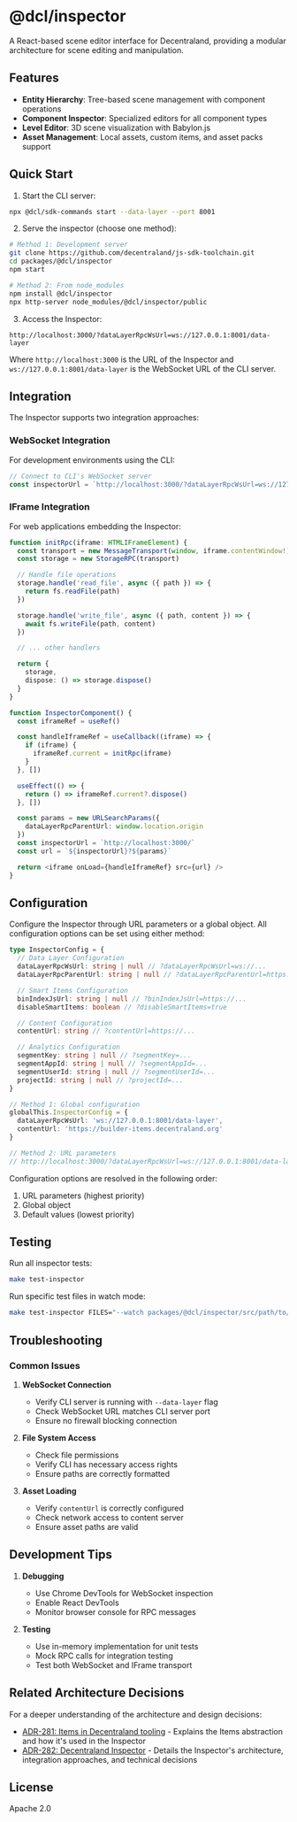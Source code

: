 # @dcl/inspector

A React-based scene editor interface for Decentraland, providing a modular architecture for scene editing and manipulation.

## Features

- **Entity Hierarchy**: Tree-based scene management with component operations
- **Component Inspector**: Specialized editors for all component types
- **Level Editor**: 3D scene visualization with Babylon.js
- **Asset Management**: Local assets, custom items, and asset packs support

## Quick Start

1. Start the CLI server:

```bash
npx @dcl/sdk-commands start --data-layer --port 8001
```

2. Serve the inspector (choose one method):

```bash
# Method 1: Development server
git clone https://github.com/decentraland/js-sdk-toolchain.git
cd packages/@dcl/inspector
npm start

# Method 2: From node_modules
npm install @dcl/inspector
npx http-server node_modules/@dcl/inspector/public
```

3. Access the Inspector:

```
http://localhost:3000/?dataLayerRpcWsUrl=ws://127.0.0.1:8001/data-layer
```

Where `http://localhost:3000` is the URL of the Inspector and `ws://127.0.0.1:8001/data-layer` is the WebSocket URL of the CLI server.

## Integration

The Inspector supports two integration approaches:

### WebSocket Integration

For development environments using the CLI:

```typescript
// Connect to CLI's WebSocket server
const inspectorUrl = `http://localhost:3000/?dataLayerRpcWsUrl=ws://127.0.0.1:8001/data-layer`
```

### IFrame Integration

For web applications embedding the Inspector:

```typescript
function initRpc(iframe: HTMLIFrameElement) {
  const transport = new MessageTransport(window, iframe.contentWindow!)
  const storage = new StorageRPC(transport)

  // Handle file operations
  storage.handle('read_file', async ({ path }) => {
    return fs.readFile(path)
  })

  storage.handle('write_file', async ({ path, content }) => {
    await fs.writeFile(path, content)
  })

  // ... other handlers

  return {
    storage,
    dispose: () => storage.dispose()
  }
}

function InspectorComponent() {
  const iframeRef = useRef()

  const handleIframeRef = useCallback((iframe) => {
    if (iframe) {
      iframeRef.current = initRpc(iframe)
    }
  }, [])

  useEffect(() => {
    return () => iframeRef.current?.dispose()
  }, [])

  const params = new URLSearchParams({
    dataLayerRpcParentUrl: window.location.origin
  })
  const inspectorUrl = `http://localhost:3000/`
  const url = `${inspectorUrl}?${params}`

  return <iframe onLoad={handleIframeRef} src={url} />
}
```

## Configuration

Configure the Inspector through URL parameters or a global object. All configuration options can be set using either method:

```typescript
type InspectorConfig = {
  // Data Layer Configuration
  dataLayerRpcWsUrl: string | null // ?dataLayerRpcWsUrl=ws://...
  dataLayerRpcParentUrl: string | null // ?dataLayerRpcParentUrl=https://...

  // Smart Items Configuration
  binIndexJsUrl: string | null // ?binIndexJsUrl=https://...
  disableSmartItems: boolean // ?disableSmartItems=true

  // Content Configuration
  contentUrl: string // ?contentUrl=https://...

  // Analytics Configuration
  segmentKey: string | null // ?segmentKey=...
  segmentAppId: string | null // ?segmentAppId=...
  segmentUserId: string | null // ?segmentUserId=...
  projectId: string | null // ?projectId=...
}

// Method 1: Global configuration
globalThis.InspectorConfig = {
  dataLayerRpcWsUrl: 'ws://127.0.0.1:8001/data-layer',
  contentUrl: 'https://builder-items.decentraland.org'
}

// Method 2: URL parameters
// http://localhost:3000/?dataLayerRpcWsUrl=ws://127.0.0.1:8001/data-layer&contentUrl=https://builder-items.decentraland.org&disableSmartItems=true
```

Configuration options are resolved in the following order:

1. URL parameters (highest priority)
2. Global object
3. Default values (lowest priority)

## Testing

Run all inspector tests:

```bash
make test-inspector
```

Run specific test files in watch mode:

```bash
make test-inspector FILES="--watch packages/@dcl/inspector/src/path/to/some-test.spec.ts"
```

## Troubleshooting

### Common Issues

1. **WebSocket Connection**

   - Verify CLI server is running with `--data-layer` flag
   - Check WebSocket URL matches CLI server port
   - Ensure no firewall blocking connection

2. **File System Access**

   - Check file permissions
   - Verify CLI has necessary access rights
   - Ensure paths are correctly formatted

3. **Asset Loading**
   - Verify `contentUrl` is correctly configured
   - Check network access to content server
   - Ensure asset paths are valid

## Development Tips

1. **Debugging**

   - Use Chrome DevTools for WebSocket inspection
   - Enable React DevTools
   - Monitor browser console for RPC messages

2. **Testing**
   - Use in-memory implementation for unit tests
   - Mock RPC calls for integration testing
   - Test both WebSocket and IFrame transport

## Related Architecture Decisions

For a deeper understanding of the architecture and design decisions:

- [ADR-281: Items in Decentraland tooling](https://adr.decentraland.org/adr/ADR-281) - Explains the Items abstraction and how it's used in the Inspector
- [ADR-282: Decentraland Inspector](https://adr.decentraland.org/adr/ADR-282) - Details the Inspector's architecture, integration approaches, and technical decisions

## License

Apache 2.0
